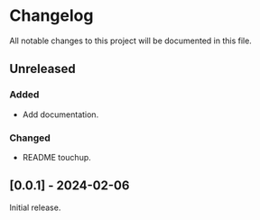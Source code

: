 # Changelog

All notable changes to this project will be documented in this file.

## Unreleased

### Added

- Add documentation.

### Changed

- README touchup.

## [0.0.1] - 2024-02-06

Initial release.
